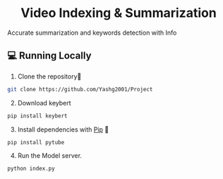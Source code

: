 <h1 align="center">
Video Indexing & Summarization
</h1>

Accurate summarization and keywords detection with Info

## 💻 Running Locally

1. Clone the repository📂

```bash
git clone https://github.com/Yashg2001/Project
```

2. Download keybert
```bash
pip install keybert
```

3. Install dependencies with [Pip](https://pypi.org/project/pip) 🔨

```bash
pip install pytube
```

4. Run the Model server.

```bash
python index.py
```
